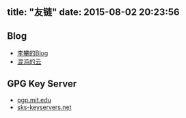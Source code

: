 title: "友链"
date: 2015-08-02 20:23:56
---

## Blog
- [李攀的Blog](http://aixixili.com/)
- [混沌的云](http://blog.zerob13.in/)

## GPG Key Server
- [pgp.mit.edu](https://pgp.mit.edu)
- [sks-keyservers.net](https://sks-keyservers.net/)
